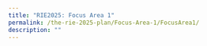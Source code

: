 ```yaml
---
title: "RIE2025: Focus Area 1"
permalink: /the-rie-2025-plan/Focus-Area-1/FocusArea1/
description: ""
---
```


